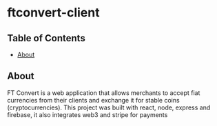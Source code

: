 # ftconvert-client

## Table of Contents

- [About](#about)

## About <a name = "FT Convert Admin Dashboard"></a>

FT Convert is a web application that allows merchants to accept fiat currencies from their clients and exchange it for stable coins (cryptocurrencies). This project was built with react, node, express and firebase, it also integrates web3 and stripe for payments

